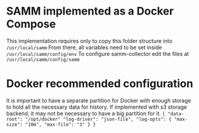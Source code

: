 # SAMM implemented as a Docker Compose
This implementation requires only to copy this folder structure into 
`/usr/local/samm`
From there, all variables need to be set inside
`/usr/local/samm/config/env`
To configure samm-collector edit the files at
`/usr/local/samm/config/samm`

# Docker recommended configuration
It is important to have a separate partition for Docker with enough storage to hold all the necessary data for history.
If implemented with s3 storage backend, it may not be necessary to have a big partition for it.
`{
	"data-root": "/opt/docker"
	"log-driver": "json-file",
	"log-opts": {
		"max-size": "10m",
		"max-file": "3"
	}
}`